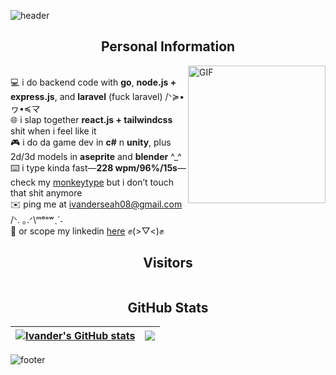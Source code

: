 ![header](https://capsule-render.vercel.app/api?type=venom&height=300&color=220000&text=ivander&fontSize=70&textBg=false&section=header&fontColor=FFD966&desc=backend%20and%20game%20dev&reversal=false)


<div align="center">
  
  ## Personal Information  

</div>

<img align="right" width="220" height="220" alt="GIF" src="https://i.giphy.com/media/v1.Y2lkPTc5MGI3NjExczhmZmtiOTd1MDM2dmhyZHVzanV3dDdzZTdlbmM1MWFsZHhzMm8zbCZlcD12MV9pbnRlcm5hbF9naWZfYnlfaWQmY3Q9Zw/M8ubTcdyKsJAj5DsLC/giphy.gif"><br>
💻 i do backend code with **go**, **node.js + express.js**, and **laravel** (fuck laravel) /ᐠ≽•ヮ•≼マ  
🌐 i slap together **react.js + tailwindcss** shit when i feel like it  
🎮 i do da game dev in **c#** n **unity**, plus 2d/3d models in **aseprite** and **blender** ^_^  
⌨️ i type kinda fast—**228 wpm/96%/15s**—check my [monkeytype](https://monkeytype.com/profile/ivander) but i don’t touch that shit anymore  
✉️ ping me at [ivanderseah08@gmail.com](mailto:ivanderseah08@gmail.com) /ᐠ. ｡.ᐟ\ᵐᵉᵒʷˎˊ˗  
💼 or scope my linkedin [here](https://www.linkedin.com/in/ivanderivander/) ✊(>▽<)✊

<div align="center">

  ## Visitors
  <img src="https://profile-counter.glitch.me/ivander08/count.svg" alt="" />
  
</div>

<div align="center">
  
  ## GitHub Stats
  
  | <a href="https://github.com/anuraghazra/github-readme-stats"><img align="center" src="https://github-readme-stats-2-beta-blue.vercel.app/api?username=ivander08&show_icons=true&include_all_commits=true&theme=maroongold&hide_border=true" alt="Ivander's GitHub stats" /></a> | <a href="https://github.com/anuraghazra/github-readme-stats"><img align="center" src="https://github-readme-stats-2-beta-blue.vercel.app/api/top-langs/?username=ivander08&layout=compact&theme=maroongold&hide_border=true" /></a> |
  | ------------- | ------------- |
</div>

![footer](https://capsule-render.vercel.app/api?type=waving&height=100&color=gradient&customColorList=10&fontColor=FFFFFF&descAlignY=56&fontSize=90&fontAlignY=40&descAlign=50&animation=fadeIn&textBg=false&reversal=false&section=footer)
